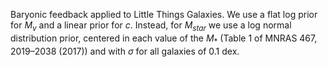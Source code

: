 Baryonic feedback applied to Little Things Galaxies.  We use a flat log prior for $M_{v}$ and a linear prior for $c$. Instead, for $M_{star}$ we use a log normal distribution prior, centered in each value of the $M_{*}$ (Table 1 of MNRAS 467, 2019–2038 (2017)) and with $\sigma$ for all galaxies of 0.1 dex. 
